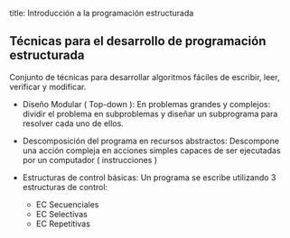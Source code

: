 title: Introducción a la programación estructurada

## Técnicas para el desarrollo de programación estructurada

Conjunto de técnicas para desarrollar algoritmos fáciles de escribir, leer, verificar y modificar.

* Diseño Modular ( Top-down ): En problemas grandes y complejos: dividir el problema en subproblemas y diseñar un subprograma para resolver cada uno de ellos.

* Descomposición del programa en recursos abstractos: Descompone una acción compleja en acciones simples capaces de ser ejecutadas por un computador ( instrucciones )

* Estructuras de control básicas: Un programa se escribe utilizando 3 estructuras de control:
    * EC Secuenciales
    * EC Selectivas
    * EC Repetitivas